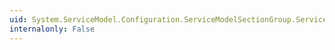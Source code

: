 ```yaml
---
uid: System.ServiceModel.Configuration.ServiceModelSectionGroup.ServiceHostingEnvironment
internalonly: False
---
```

